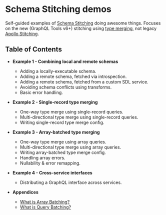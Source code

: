 # Schema Stitching demos

Self-guided examples of [Schema Stitching](https://www.graphql-tools.com/docs/stitch-combining-schemas) doing awesome things. Focuses on the new (GraphQL Tools v6+) stitching using [type merging](https://www.graphql-tools.com/docs/stitch-type-merging), not legacy [Apollo Stitching](https://www.apollographql.com/docs/federation/migrating-from-stitching/).

## Table of Contents

- **Example 1 - Combining local and remote schemas**

  - Adding a locally-executable schema.
  - Adding a remote schema, fetched via introspection.
  - Adding a remote schema, fetched from a custom SDL service.
  - Avoiding schema conflicts using transforms.
  - Basic error handling.

- **Example 2 - Single-record type merging**

  - One-way type merge using single-record queries.
  - Multi-directional type merge using single-record queries.
  - Writing single-record type merge config.

- **Example 3 - Array-batched type merging**

  - One-way type merge using array queries.
  - Multi-directional type merge using array queries.
  - Writing array-batched type merge config.
  - Handling array errors.
  - Nullability & error remapping.

- **Example 4 - Cross-service interfaces**

  - Distributing a GraphQL interface across services.

- **Appendices**

  - [What is Array Batching?](https://github.com/gmac/schema-stitching-demos/wiki/Batching-Arrays-and-Queries#what-is-array-batching)
  - [What is Query Batching?](https://github.com/gmac/schema-stitching-demos/wiki/Batching-Arrays-and-Queries#what-is-query-batching)